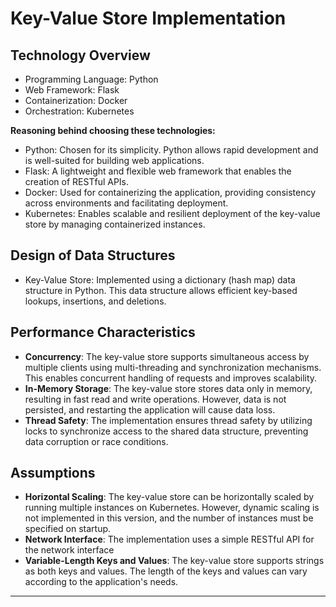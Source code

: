 # Key-Value Store Implementation

## Technology Overview

- Programming Language: Python
- Web Framework: Flask
- Containerization: Docker
- Orchestration: Kubernetes

**Reasoning behind choosing these technologies:**

- Python: Chosen for its simplicity. Python allows rapid development and is well-suited for building web applications.
- Flask: A lightweight and flexible web framework that enables the creation of RESTful APIs. 
- Docker: Used for containerizing the application, providing consistency across environments and facilitating deployment.
- Kubernetes: Enables scalable and resilient deployment of the key-value store by managing containerized instances.

## Design of Data Structures

- Key-Value Store: Implemented using a dictionary (hash map) data structure in Python. This data structure allows efficient key-based lookups, insertions, and deletions.

## Performance Characteristics

- **Concurrency**: The key-value store supports simultaneous access by multiple clients using multi-threading and synchronization mechanisms. This enables concurrent handling of requests and improves scalability.
- **In-Memory Storage**: The key-value store stores data only in memory, resulting in fast read and write operations. However, data is not persisted, and restarting the application will cause data loss.
- **Thread Safety**: The implementation ensures thread safety by utilizing locks to synchronize access to the shared data structure, preventing data corruption or race conditions.

## Assumptions

- **Horizontal Scaling**: The key-value store can be horizontally scaled by running multiple instances on Kubernetes. However, dynamic scaling is not implemented in this version, and the number of instances must be specified on startup.
- **Network Interface**: The implementation uses a simple RESTful API for the network interface
- **Variable-Length Keys and Values**: The key-value store supports strings as both keys and values. The length of the keys and values can vary according to the application's needs.

---